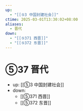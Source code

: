 ```yaml
---
up:
  - "[[⑤3 中国封建社会]]"
ctime: 2025-03-01T13:30:02+08:00
aliases:
  - 晋代
down:
  - "[[⑤371 西晋]]"
  - "[[⑤372 东晋]]"
---
```


# ⑤37 晋代

- up: [[⑤3 中国封建社会]]
- down:	
	- [[⑤371 西晋]]
	- [[⑤372 东晋]]
	

